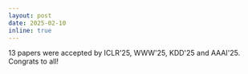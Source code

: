 ```yaml
---
layout: post
date: 2025-02-10
inline: true
---
```

13 papers were accepted by ICLR'25, WWW'25, KDD'25 and AAAI'25. Congrats to all!
